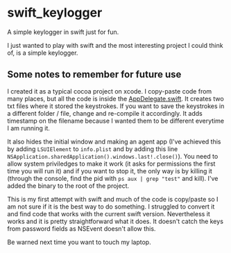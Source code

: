 # swift_keylogger
A simple keylogger in swift just for fun.

I just wanted to play with swift and the most interesting project I could think of, is a simple keylogger. 

## Some notes to remember for future use
I created it as a typical cocoa project on xcode. I copy-paste code from many places, but all the code is inside the 
[AppDelegate.swift](https://github.com/johndel/swift_keylogger/blob/master/test/AppDelegate.swift). It creates two txt files
where it stored the keystrokes. If you want to save the keystrokes in a different folder / file, change and re-compile it accordingly. 
It adds timestamp on the filename because I wanted them to be different everytime I am running it. 

It also hides the initial window and making an agent app (I've achieved this by adding `LSUIElement` to `info.plist` and by adding
this line `NSApplication.sharedApplication().windows.last!.close()`). You need to allow system priviledges to make it work
(it asks for permissions the first time you will run it) and if you want to stop it, the only way is by killing it (through the console, find the pid with `ps aux | grep "test"` and kill). 
I've added the binary to the root of the project.

This is my first attempt with swift and much of the code is copy/paste so I am not sure if it is the best way to do something.
I struggled to convert it and find code that works with the current swift version.
Nevertheless it works and it is pretty straightforward what it does. It doesn't catch the keys from password fields as NSEvent doesn't allow this.

Be warned next time you want to touch my laptop.

